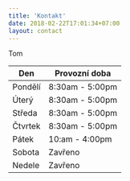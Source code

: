 ```yaml
---
title: 'Kontakt'
date: 2018-02-22T17:01:34+07:00
layout: contact
---
```


Tom

| Den       | Provozní doba   |
| --------- | --------------- |
| Pondělí   | 8:30am - 5:00pm |
| Úterý     | 8:30am - 5:00pm |
| Středa    | 8:30am - 5:00pm |
| Čtvrtek   | 8:30am - 5:00pm |
| Pátek     | 10:am - 4:00pm  |
| Sobota    | Zavřeno          |
| Nedele    | Zavřeno          |
